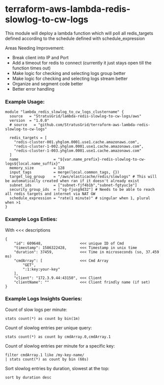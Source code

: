 # terraform-aws-lambda-redis-slowlog-to-cw-logs
This module will deploy a lambda function which will poll all redis_targets defined according to the schedule defined with schedule_expression

Areas Needing Improvement:
- Break client into IP and Port
- Add a timeout for redis to connect (currently it just stays open till the function times out)
- Make logic for checking and selecting logs group better
- Make logic for checking and selecting logs stream better
- Organize and segment code better
- Better error handling

### Example Usage:
```
module "lambda_redis_slowlog_to_cw_logs_clustername" {
  source   = "StratusGrid/lambda-redis-slowlog-to-cw-logs/aws"
  version  = "1.0.0"
  # source   = "github.com/StratusGrid/terraform-aws-lambda-redis-slowlog-to-cw-logs"

  redis_targets = [
    "redis-cluster-001.yhglom.0001.use1.cache.amazonaws.com",
    "redis-cluster-1-002.yhglom.0001.use1.cache.amazonaws.com",
    "redis-cluster-1-003.yhglom.0001.use1.cache.amazonaws.com"
  ]
  name                = "${var.name_prefix}-redis-slowlog-to-cw-logs${local.name_suffix}"
  memory_size         = 128
  input_tags          = merge(local.common_tags, {})
  target_log_group    = "/aws/elasticache/redis/slowlogs" # This will be automatically created when ran if it doesn't already exist
  subnet_ids          = ["subnet-fjf4b1b","subnet-fgtyuc1e"]
  security_group_ids  = ["sg-fjusg9d32"] # Needs to be able to reach all redis targets and internet via NAT GW
  schedule_expression = "rate(1 minute)" # singular when 1, plural when >1
}
```

### Example Logs Enties:
With <<< descriptions
```
{
    "id": 609648,                 <<< unique ID of Cmd
    "timestamp": 1586322428,      <<< Timestamp in unix time
    "duration": 37459,            <<< Time in microseconds (so, 37.459 ms)
    "cmdArray": [                 <<< Cmd Array
        "GET",
        ":1:key:your-key"
    ],
    "client": "172.3.9.44:43150", <<< Client
    "clientName": ""              <<< Client frindly name (if set)
}
```

### Example Logs Insights Queries:
Count of slow logs per minute:
```
stats count(*) as count by bin(1m)
```

Count of slowlog entries per unique query:
```
stats count(*) as count by cmdArray.0,cmdArray.1
```

Count of slowlog entries per minute for a specific key:
```
filter cmdArray.1 like /my-key-name/
| stats count(*) as count by bin (60s)
```

Sort slowlog entries by duration, slowest at the top:
```
sort by duration desc
```
